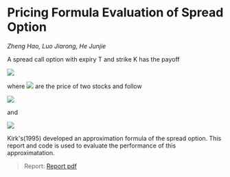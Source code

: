 # Pricing Formula Evaluation of Spread Option

*Zheng Hao, Luo Jiarong, He Junjie*

A spread call option with expiry T and strike K has the payoff

<img src="http://latex.codecogs.com/gif.latex?\max\{S_1(T)-S_2(T)-K,0\}"/>

where 
<img src="http://latex.codecogs.com/gif.latex?S_1(t),S_2(t)"/> 
are the price of two stocks and follow

<img src="http://latex.codecogs.com/gif.latex?\frac{dS_i(t)}{S_i(t)}=rdt+\sigma_idW_i(t)\,\,\, i=1,2"/>

and

<img src="http://latex.codecogs.com/gif.latex?dW_1dW_2=\rho dt"/>

Kirk's(1995) developed an approximation formula of the spread option. This report and code is used to evaluate the performance of this approximatation.

>Report:
[Report pdf](Report.pdf)